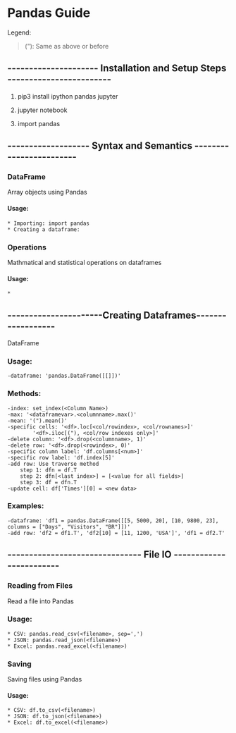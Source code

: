 # Pandas Guide
Legend:
>("): Same as above or before

## --------------------- Installation and Setup Steps ------------------------

1. pip3 install ipython pandas jupyter

2. jupyter notebook

3. import pandas

## ------------------- Syntax and Semantics ------------------------

### DataFrame
Array objects using Pandas
#### Usage:
	* Importing: import pandas
	* Creating a dataframe: 

### Operations
Mathmatical and statistical operations on dataframes
#### Usage:
	*

## ----------------------Creating Dataframes------------------
DataFrame
### Usage:
	-dataframe: 'pandas.DataFrame([[]])'
	
### Methods:
	-index: set_index(<Column Name>)
	-max: '<dataframevar>.<columnname>.max()' 
	-mean: '(").mean()'
	-specific cells: '<df>.loc[<col/rowindex>, <col/rownames>]'
			'<df>.iloc[("), <col/row indexes only>]'
	-delete column: '<df>.drop(<columnname>, 1)'
	-delete row: '<df>.drop(<rowindex>, 0)'
	-specific column label: 'df.columns[<num>]'
	-specific row label: 'df.index[5]'
	-add row: Use traverse method
		step 1: dfn = df.T
		step 2: dfn[<last index>] = [<value for all fields>]
		step 3: df = dfn.T
	-update cell: df['Times'][0] = <new data>

### Examples:
	-dataframe: 'df1 = pandas.DataFrame([[5, 5000, 20], [10, 9800, 23], columns = ["Days", "Visitors", "BR"]])'
	-add row: 'df2 = df1.T', 'df2[10] = [11, 1200, 'USA']', 'df1 = df2.T'
	

## ------------------------------- File IO ------------------------

### Reading from Files
Read a file into Pandas	
### Usage:
	* CSV: pandas.read_csv(<filename>, sep=',')
	* JSON: pandas.read_json(<filename>)
	* Excel: pandas.read_excel(<filename>)

### Saving
Saving files using Pandas
#### Usage:
	* CSV: df.to_csv(<filename>)
	* JSON: df.to_json(<filename>)
	* Excel: df.to_excel(<filename>)
